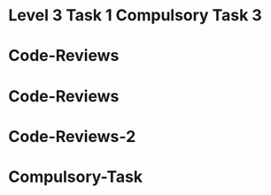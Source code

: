 # Level 3 Task 1 Compulsory Task 3
# Code-Reviews
# Code-Reviews
# Code-Reviews-2
# Compulsory-Task
